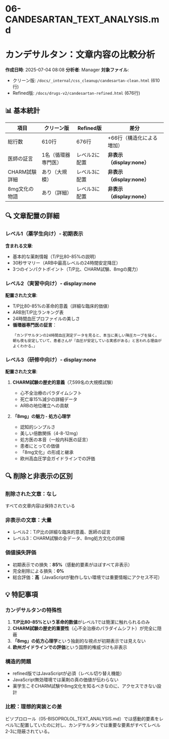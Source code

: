 # 06-CANDESARTAN_TEXT_ANALYSIS.md
# カンデサルタン：文章内容の比較分析

**作成日時**: 2025-07-04 08:08
**分析者**: Manager
**対象ファイル**:
- クリーン版: `/docs/_internal/css_cleanup/candesartan-clean.html` (610行)
- Refined版: `/docs/drugs-v2/candesartan-refined.html` (676行)

## 📊 基本統計

| 項目 | クリーン版 | Refined版 | 差分 |
|------|-----------|-----------|------|
| 総行数 | 610行 | 676行 | +66行（構造化による増加） |
| 医師の証言 | 1名（循環器専門医） | レベル2に配置 | **非表示（display:none）** |
| CHARM試験詳細 | あり（大規模） | レベル3に配置 | **非表示（display:none）** |
| 8mg文化の物語 | あり（詳細） | レベル3に配置 | **非表示（display:none）** |

## 🔍 文章配置の詳細

### レベル1（薬学生向け）- 初期表示
**含まれる文章**:
- 基本的な薬剤情報（T/P比80-85%の説明）
- 30秒サマリー（ARB中最高レベルの24時間安定降圧）
- 3つのインパクトポイント（T/P比、CHARM試験、8mgの魔力）

### レベル2（実習中向け）- display:none
**配置された文章**:
- T/P比80-85%の革命的意義（詳細な臨床的価値）
- ARB別T/P比ランキング表
- 24時間血圧プロファイルの美しさ
- **循環器専門医の証言**：
  ```
  「カンデサルタンの24時間血圧測定データを見ると、本当に美しい降圧カーブを描く。
  朝も夜も安定していて、患者さんが『血圧が安定している実感がある』と言われる理由がよくわかる。」
  ```

### レベル3（研修中向け）- display:none
**配置された文章**:
1. **CHARM試験の歴史的意義**（7,599名の大規模試験）
   - 心不全治療のパラダイムシフト
   - 死亡率15%減少の詳細データ
   - ARBの地位確立への貢献

2. **「8mg」の魅力 - 処方心理学**
   - 認知的シンプルさ
   - 美しい倍数関係（4-8-12mg）
   - 処方医の本音（一般内科医の証言）
   - 患者にとっての価値
   - 「8mg文化」の形成と継承
   - 欧州高血圧学会ガイドラインでの評価

## 🔍 削除と非表示の区別

### 削除された文章：なし
すべての文章内容は保持されている

### 非表示の文章：大量
- レベル2：T/P比の詳細な臨床的意義、医師の証言
- レベル3：CHARM試験の全データ、8mg処方文化の詳細

### 価値損失評価
- 初期表示での損失：**85%**（感動的要素がほぼすべて非表示）
- 完全削除による損失：**0%**
- 総合評価：**高**（JavaScriptが動作しない環境では重要情報にアクセス不可）

## 💡 特記事項

### カンデサルタンの特殊性
1. **T/P比80-85%という革命的数値**がレベル1では簡潔に触れられるのみ
2. **CHARM試験の歴史的重要性**（心不全治療のパラダイムシフト）が完全に隠蔽
3. **「8mg」の処方心理学**という独創的な視点が初期表示では見えない
4. **欧州ガイドラインでの評価**という国際的権威づけも非表示

### 構造的問題
- refined版ではJavaScriptが必須（レベル切り替え機能）
- JavaScript無効環境では薬剤の真の価値が伝わらない
- 薬学生こそCHARM試験や8mg文化を知るべきなのに、アクセスできない設計

### 比較：理想的実装との差
ビソプロロール（05-BISOPROLOL_TEXT_ANALYSIS.md）では感動的要素をレベル1に配置していたのに対し、カンデサルタンでは重要な要素がすべてレベル2-3に隠蔽されている。